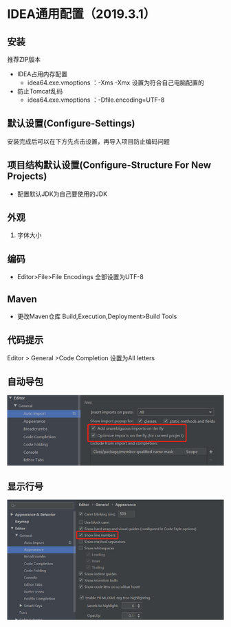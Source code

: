 # IDEA通用配置（2019.3.1）

## 安装

推荐ZIP版本

- IDEA占用内存配置
  - idea64.exe.vmoptions ：-Xms -Xmx 设置为符合自己电脑配置的
- 防止Tomcat乱码
  - idea64.exe.vmoptions ：-Dfile.encoding=UTF-8

## 默认设置(Configure-Settings)

安装完成后可以在下方先点击设置，再导入项目防止编码问题

## 项目结构默认设置(Configure-Structure For New Projects)

- 配置默认JDK为自己要使用的JDK

## 外观

1. 字体大小

## 编码

- Editor>File>File Encodings 全部设置为UTF-8

## Maven

- 更改Maven仓库  Build,Execution,Deployment>Build Tools

## 代码提示

Editor > General >Code Completion  设置为All letters

## 自动导包

![image-20191224111528925](IDEA常用配置.assets/image-20191224111528925.png)

## 显示行号

![image-20191224111648008](IDEA常用配置.assets/image-20191224111648008.png)